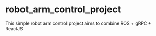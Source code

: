# robot_arm_control_project
This simple robot arm control project aims to combine ROS + gRPC + ReactJS
